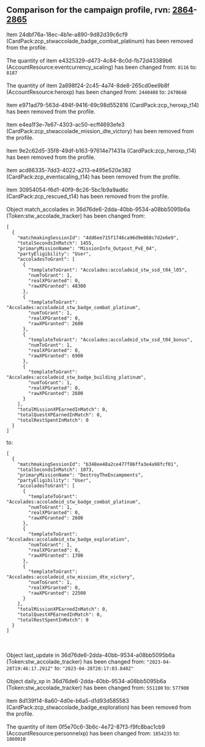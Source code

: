 ## Comparison for the campaign profile, rvn: [2864](https://github.com/PRO100KatYT/FortniteProfileRevisions/tree/main/profiles/campaign/2864%20campaign.json)-[2865](https://github.com/PRO100KatYT/FortniteProfileRevisions/tree/main/profiles/campaign/2865%20campaign.json)

Item 24dbf76a-18ec-4b1e-a890-9d82d39c6cf9 (CardPack:zcp_stwaccolade_badge_combat_platinum) has been removed from the profile.
<br><br>
The quantity of item e4325329-d473-4c84-8c0d-fb72d43389b6 (AccountResource:eventcurrency_scaling) has been changed from: `8116` to: `8187`
<br><br>
The quantity of item 2a698f24-2c45-4a74-8de8-265cd0ee9b8f (AccountResource:heroxp) has been changed from: `2440408` to: `2470648`
<br><br>
Item e971ad79-563d-494f-9416-69c98d552816 (CardPack:zcp_heroxp_t14) has been removed from the profile.
<br><br>
Item e4ea1f3e-7e67-4303-ac50-ecff4693efe3 (CardPack:zcp_stwaccolade_mission_dte_victory) has been removed from the profile.
<br><br>
Item 9e2c62d5-35f8-49df-b163-97614e71431a (CardPack:zcp_heroxp_t14) has been removed from the profile.
<br><br>
Item acd86335-7dd3-4022-a213-e495e520e382 (CardPack:zcp_eventscaling_t14) has been removed from the profile.
<br><br>
Item 30954054-f6d1-40f9-8c26-5bc1b9a9ad6c (CardPack:zcp_rescued_t14) has been removed from the profile.
<br><br>
Object match_accolades in 36d76de6-2dda-40bb-9534-a08bb5095b6a (Token:stw_accolade_tracker) has been changed from:

```
[
  {
    "matchmakingSessionId": "4dd6ee715f1746ca96d9e088c7d2e6e9",
    "totalSecondsInMatch": 1455,
    "primaryMissionName": "MissionInfo_Outpost_PvE_04",
    "partyEligibility": "User",
    "accoladesToGrant": [
      {
        "templateToGrant": "Accolades:accoladeid_stw_ssd_t04_l05",
        "numToGrant": 1,
        "realXPGranted": 0,
        "rawXPGranted": 48300
      },
      {
        "templateToGrant": "Accolades:accoladeid_stw_badge_combat_platinum",
        "numToGrant": 1,
        "realXPGranted": 0,
        "rawXPGranted": 2600
      },
      {
        "templateToGrant": "Accolades:accoladeid_stw_ssd_t04_bonus",
        "numToGrant": 1,
        "realXPGranted": 0,
        "rawXPGranted": 6900
      },
      {
        "templateToGrant": "Accolades:accoladeid_stw_badge_building_platinum",
        "numToGrant": 1,
        "realXPGranted": 0,
        "rawXPGranted": 2600
      }
    ],
    "totalMissionXPEarnedInMatch": 0,
    "totalQuestXPEarnedInMatch": 0,
    "totalRestSpentInMatch": 0
  }
]
```

to:

```
[
  {
    "matchmakingSessionId": "b348ee48a2ce477f86ffa3e4a98fcf01",
    "totalSecondsInMatch": 1073,
    "primaryMissionName": "DestroyTheEncampments",
    "partyEligibility": "User",
    "accoladesToGrant": [
      {
        "templateToGrant": "Accolades:accoladeid_stw_badge_combat_platinum",
        "numToGrant": 1,
        "realXPGranted": 0,
        "rawXPGranted": 2600
      },
      {
        "templateToGrant": "Accolades:accoladeid_stw_badge_exploration",
        "numToGrant": 1,
        "realXPGranted": 0,
        "rawXPGranted": 1700
      },
      {
        "templateToGrant": "Accolades:accoladeid_stw_mission_dte_victory",
        "numToGrant": 1,
        "realXPGranted": 0,
        "rawXPGranted": 22500
      }
    ],
    "totalMissionXPEarnedInMatch": 0,
    "totalQuestXPEarnedInMatch": 0,
    "totalRestSpentInMatch": 0
  }
]
```

<br><br>
Object last_update in 36d76de6-2dda-40bb-9534-a08bb5095b6a (Token:stw_accolade_tracker) has been changed from: `"2023-04-28T19:46:17.291Z"` to: `"2023-04-28T20:17:03.840Z"`
<br><br>
Object daily_xp in 36d76de6-2dda-40bb-9534-a08bb5095b6a (Token:stw_accolade_tracker) has been changed from: `551100` to: `577900`
<br><br>
Item 8d139f14-8a60-4d0e-b6a5-d1d93d585583 (CardPack:zcp_stwaccolade_badge_exploration) has been removed from the profile.
<br><br>
The quantity of item 0f5e70c6-3b6c-4e72-87f3-f9fc8bac1cb9 (AccountResource:personnelxp) has been changed from: `1854235` to: `1860010`
<br><br>
